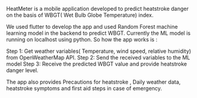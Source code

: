 HeatMeter is a mobile application developed to predict heatstroke danger on the basis of WBGT( Wet Bulb Globe Temperature) index. 

We used flutter to develop the app and used Random Forest machine learning model in the backend to predict WBGT. Currently the ML model is running on localhost using python.
So how the app works is :

Step 1: Get weather variables( Temperature, wind speed, relative humidity) from OpenWeatherMap API.
Step 2: Send the received variables to the ML model
Step 3: Receive the predicted WBGT value and provide heatstroke danger level. 

The app also provides Precautions for heatstroke , Daily weather data, heatstroke symptoms and first aid steps in case of emergency.
